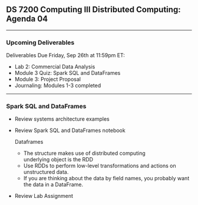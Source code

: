 ## DS 7200 Computing III Distributed Computing: Agenda 04

---

### Upcoming Deliverables

Deliverables Due Friday, Sep 26th at 11:59pm ET:  
- Lab 2: Commercial Data Analysis
- Module 3 Quiz: Spark SQL and DataFrames
- Module 3: Project Proposal
- Journaling: Modules 1-3 completed

---

### Spark SQL and DataFrames

- Review systems architecture examples
- Review Spark SQL and DataFrames notebook
  
  Dataframes  
  - The structure makes use of distributed computing  
     underlying object is the RDD
  - Use RDDs to perform low-level transformations and actions on unstructured data.
  - If you are thinking about the data by field names, you probably want the data in a DataFrame.

- Review Lab Assignment

